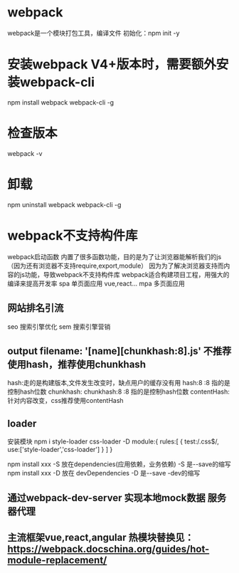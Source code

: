 # webpack
webpack是一个模块打包工具，编译文件
初始化：npm init -y
# 安装webpack V4+版本时，需要额外安装webpack-cli
npm install webpack webpack-cli -g
# 检查版本
webpack -v
# 卸载
npm uninstall webpack webpack-cli -g
# webpack不支持构件库
webpack启动函数 内置了很多函数功能，目的是为了让浏览器能解析我们的js（因为还有浏览器不支持require,export,module）
因为为了解决浏览器支持而内容的js功能，导致webpack不支持构件库
webpack适合构建项目工程，用强大的编译来提高开发率
spa 单页面应用 vue,react...
mpa 多页面应用
## 网站排名引流
seo 搜索引擎优化
sem 搜索引擎营销
## output filename: '[name][chunkhash:8].js' 不推荐使用hash，推荐使用chunkhash
hash:走的是构建版本,文件发生改变时，缺点用户的缓存没有用
hash:8 :8 指的是控制hash位数
chunkhash:
chunkhash:8 :8 指的是控制hash位数
contentHash: 针对内容改变，css推荐使用contentHash
## loader
安装模块 npm i style-loader css-loader -D
module:{
        rules:[
            {
                test:/\.css$/,
                use:['style-loader','css-loader']
            }
        ]
    }

npm install xxx -S 放在dependencies(应用依赖，业务依赖)      -S 是--save的缩写
npm install xxx -D 放在 devDependencies     -D 是--save -dev的缩写

## 通过webpack-dev-server 实现本地mock数据 服务器代理
## 主流框架vue,react,angular 热模块替换见：https://webpack.docschina.org/guides/hot-module-replacement/
